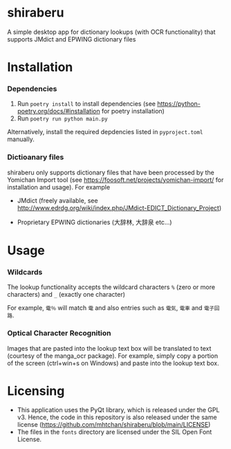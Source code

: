 # shiraberu
A simple desktop app for dictionary lookups (with OCR functionality) that supports JMdict and EPWING dictionary files

# Installation
### Dependencies
1. Run `poetry install` to install dependencies (see https://python-poetry.org/docs/#installation for poetry installation)
2. Run `poetry run python main.py`

Alternatively, install the required depdencies listed in `pyproject.toml` manually.

### Dictioanary files
shiraberu only supports dictionary files that have been processed by the Yomichan Import tool (see https://foosoft.net/projects/yomichan-import/ for installation and usage). For example

* JMdict (freely available, see http://www.edrdg.org/wiki/index.php/JMdict-EDICT_Dictionary_Project)

* Proprietary EPWING dictionaries (大辞林, 大辞泉 etc...)

# Usage

### Wildcards
The lookup functionality accepts the wildcard characters `%` (zero or more characters) and `_` (exactly one character)

For example, `電％` will match `電` and also entries such as `電気`, `電車` and `電子回路`.

### Optical Character Recognition
Images that are pasted into the lookup text box will be translated to text (courtesy of the manga_ocr package). For example, simply copy a portion of the screen (ctrl+win+s on Windows) and paste into the lookup text box.

# Licensing
* This application uses the PyQt library, which is released under the GPL v3. Hence, the code in this repository is also released under the same license (https://github.com/mhtchan/shiraberu/blob/main/LICENSE)
* The files in the `fonts` directory are licensed under the SIL Open Font License.